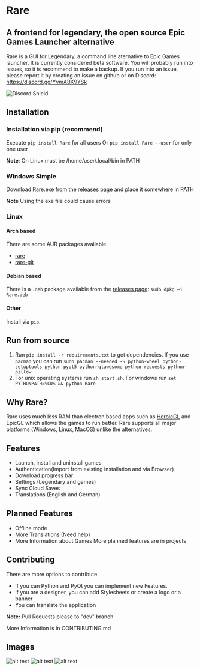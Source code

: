 # Rare

## A frontend for legendary, the open source Epic Games Launcher alternative

Rare is a GUI for Legendary, a command line aternative to Epic Games launcher. 
It is currently considered beta software. You will probably run into issues, so it is
recommend to make a backup. If you run into an issue, please report it by creating an issue on github or on Discord: https://discord.gg/YvmABK9YSk 

![Discord Shield](https://discordapp.com/api/guilds/826881530310819914/widget.png?style=shield)

## Installation

### Installation via pip (recommend)

Execute `pip install Rare` for all users Or `pip install Rare --user` for only one user

**Note**: On Linux must be /home/user/.local/bin in PATH

### Windows Simple

Download Rare.exe from the [releases page](https://github.com/Dummerle/Rare/releases) and place it somewhere in PATH

**Note**
Using the exe file could cause errors

### Linux

#### Arch based

There are some AUR packages available:
 - [rare](https://aur.archlinux.org/packages/rare)
 - [rare-git](https://aur.archlinux.org/packages/rare-git)

#### Debian based

There is a `.deb` package available from the [releases page](https://github.com/Dummerle/Rare/releases): `sudo dpkg –i Rare.deb`

#### Other

Install via `pip`.

## Run from source
1. Run `pip install -r requirements.txt` to get dependencies. If you use `pacman` you can run `sudo pacman --needed -S python-wheel python-setuptools python-pyqt5 python-qtawesome python-requests python-pillow`
2. For unix operating systems run `sh start.sh`. For windows run `set PYTHONPATH=%CD% && python Rare`

## Why Rare?

Rare uses much less RAM than electron based apps such as [HeroicGL](https://github.com/Heroic-Games-Launcher/HeroicGamesLauncher) and EpicGL which allows the games to run better.
Rare supports all major platforms (Windows, Linux, MacOS) unlike the alternatives.

## Features

- Launch, install and uninstall games
- Authentication(Import from existing installation and via Browser)
- Download progress bar
- Settings (Legendary and games)
- Sync Cloud Saves
- Translations (English and German)

## Planned Features
- Offline mode
- More Translations (Need help)
- More Information about Games
More planned features are in projects

## Contributing
There are more options to contribute. 
- If you can Python and PyQt you can implement new Features.
- If you are a designer, you can add Stylesheets or create a logo or a banner
- You can translate the application

**Note:** Pull Requests please to "dev" branch

More Information is in CONTRIBUTING.md

## Images

![alt text](https://github.com/Dummerle/Rare/blob/main/Screenshots/Rare.png?raw=true)
![alt text](https://github.com/Dummerle/Rare/blob/main/Screenshots/GameInfo.png?raw=true)
![alt text](https://github.com/Dummerle/Rare/blob/main/Screenshots/RareSettings.png?raw=true)

